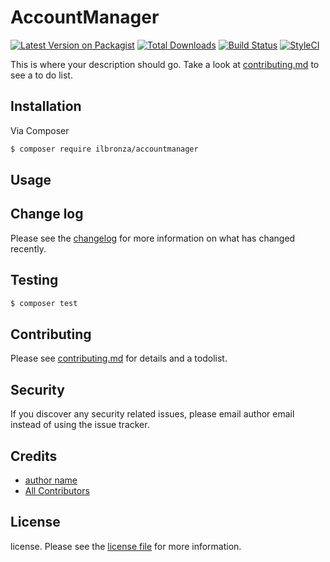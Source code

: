 # AccountManager

[![Latest Version on Packagist][ico-version]][link-packagist]
[![Total Downloads][ico-downloads]][link-downloads]
[![Build Status][ico-travis]][link-travis]
[![StyleCI][ico-styleci]][link-styleci]

This is where your description should go. Take a look at [contributing.md](contributing.md) to see a to do list.

## Installation

Via Composer

``` bash
$ composer require ilbronza/accountmanager
```

## Usage

## Change log

Please see the [changelog](changelog.md) for more information on what has changed recently.

## Testing

``` bash
$ composer test
```

## Contributing

Please see [contributing.md](contributing.md) for details and a todolist.

## Security

If you discover any security related issues, please email author email instead of using the issue tracker.

## Credits

- [author name][link-author]
- [All Contributors][link-contributors]

## License

license. Please see the [license file](license.md) for more information.

[ico-version]: https://img.shields.io/packagist/v/ilbronza/accountmanager.svg?style=flat-square
[ico-downloads]: https://img.shields.io/packagist/dt/ilbronza/accountmanager.svg?style=flat-square
[ico-travis]: https://img.shields.io/travis/ilbronza/accountmanager/master.svg?style=flat-square
[ico-styleci]: https://styleci.io/repos/12345678/shield

[link-packagist]: https://packagist.org/packages/ilbronza/accountmanager
[link-downloads]: https://packagist.org/packages/ilbronza/accountmanager
[link-travis]: https://travis-ci.org/ilbronza/accountmanager
[link-styleci]: https://styleci.io/repos/12345678
[link-author]: https://github.com/ilbronza
[link-contributors]: ../../contributors
